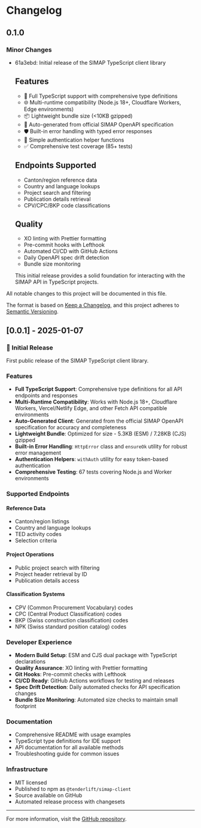 # Changelog

## 0.1.0

### Minor Changes

- 61a3ebd: Initial release of the SIMAP TypeScript client library

  ## Features

  - 🚀 Full TypeScript support with comprehensive type definitions
  - 🌐 Multi-runtime compatibility (Node.js 18+, Cloudflare Workers, Edge environments)
  - 📦 Lightweight bundle size (<10KB gzipped)
  - 🔄 Auto-generated from official SIMAP OpenAPI specification
  - 🛡️ Built-in error handling with typed error responses
  - 🔑 Simple authentication helper functions
  - ✅ Comprehensive test coverage (85+ tests)

  ## Endpoints Supported

  - Canton/region reference data
  - Country and language lookups
  - Project search and filtering
  - Publication details retrieval
  - CPV/CPC/BKP code classifications

  ## Quality

  - XO linting with Prettier formatting
  - Pre-commit hooks with Lefthook
  - Automated CI/CD with GitHub Actions
  - Daily OpenAPI spec drift detection
  - Bundle size monitoring

  This initial release provides a solid foundation for interacting with the SIMAP API in TypeScript projects.

All notable changes to this project will be documented in this file.

The format is based on [Keep a Changelog](https://keepachangelog.com/en/1.0.0/),
and this project adheres to [Semantic Versioning](https://semver.org/spec/v2.0.0.html).

## [0.0.1] - 2025-01-07

### 🎉 Initial Release

First public release of the SIMAP TypeScript client library.

### Features

- **Full TypeScript Support**: Comprehensive type definitions for all API endpoints and responses
- **Multi-Runtime Compatibility**: Works with Node.js 18+, Cloudflare Workers, Vercel/Netlify Edge, and other Fetch API compatible environments
- **Auto-Generated Client**: Generated from the official SIMAP OpenAPI specification for accuracy and completeness
- **Lightweight Bundle**: Optimized for size - 5.3KB (ESM) / 7.28KB (CJS) gzipped
- **Built-in Error Handling**: `HttpError` class and `ensureOk` utility for robust error management
- **Authentication Helpers**: `withAuth` utility for easy token-based authentication
- **Comprehensive Testing**: 67 tests covering Node.js and Worker environments

### Supported Endpoints

#### Reference Data

- Canton/region listings
- Country and language lookups
- TED activity codes
- Selection criteria

#### Project Operations

- Public project search with filtering
- Project header retrieval by ID
- Publication details access

#### Classification Systems

- CPV (Common Procurement Vocabulary) codes
- CPC (Central Product Classification) codes
- BKP (Swiss construction classification) codes
- NPK (Swiss standard position catalog) codes

### Developer Experience

- **Modern Build Setup**: ESM and CJS dual package with TypeScript declarations
- **Quality Assurance**: XO linting with Prettier formatting
- **Git Hooks**: Pre-commit checks with Lefthook
- **CI/CD Ready**: GitHub Actions workflows for testing and releases
- **Spec Drift Detection**: Daily automated checks for API specification changes
- **Bundle Size Monitoring**: Automated size checks to maintain small footprint

### Documentation

- Comprehensive README with usage examples
- TypeScript type definitions for IDE support
- API documentation for all available methods
- Troubleshooting guide for common issues

### Infrastructure

- MIT licensed
- Published to npm as `@tenderlift/simap-client`
- Source available on GitHub
- Automated release process with changesets

---

For more information, visit the [GitHub repository](https://github.com/tenderlift/simap-client).
